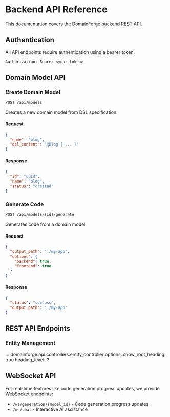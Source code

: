 # Backend API Reference

This documentation covers the DomainForge backend REST API.

## Authentication

All API endpoints require authentication using a bearer token:

```http
Authorization: Bearer <your-token>
```

## Domain Model API

### Create Domain Model

`POST /api/models`

Creates a new domain model from DSL specification.

#### Request

```json
{
  "name": "blog",
  "dsl_content": "@Blog { ... }"
}
```

#### Response

```json
{
  "id": "uuid",
  "name": "blog",
  "status": "created"
}
```

### Generate Code

`POST /api/models/{id}/generate`

Generates code from a domain model.

#### Request

```json
{
  "output_path": "./my-app",
  "options": {
    "backend": true,
    "frontend": true
  }
}
```

#### Response

```json
{
  "status": "success",
  "output_path": "./my-app"
}
```

## REST API Endpoints

### Entity Management

::: domainforge.api.controllers.entity_controller
    options:
      show_root_heading: true
      heading_level: 3

## WebSocket API

For real-time features like code generation progress updates, we provide WebSocket endpoints:

- `/ws/generation/{model_id}` - Code generation progress updates
- `/ws/chat` - Interactive AI assistance
